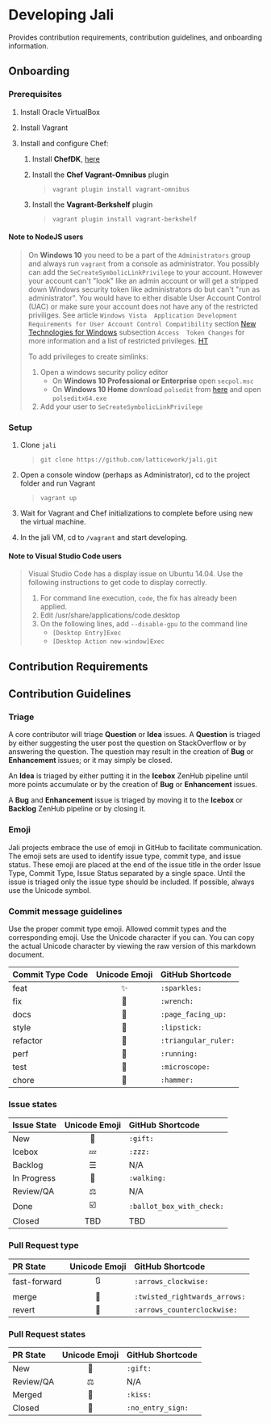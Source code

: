 # Developing Jali
Provides contribution requirements, contribution guidelines, and onboarding information.

## Onboarding
### Prerequisites
1. Install Oracle VirtualBox
1. Install Vagrant
1. Install and configure Chef:

    1. Install __ChefDK__, [here](https://downloads.chef.io/chef-dk/)
    1. Install the __Chef Vagrant-Omnibus__ plugin

       > `vagrant plugin install vagrant-omnibus`
    1. Install the __Vagrant-Berkshelf__ plugin

       > `vagrant plugin install vagrant-berkshelf`


#### Note to NodeJS users
> On __Windows 10__ you need to be a part of the `Administrators` group and 
> always run `vagrant` from a console as administrator. You possibly can add the 
> `SeCreateSymbolicLinkPrivilege` to your account. However your account can't 
> "look" like an admin account or will get a stripped down Windows security 
> token like administrators do but can't "run as administrator". You would 
> have to either disable User Account Control (UAC) or make sure your account 
> does not have any of the restricted priviliges. See article `Windows Vista 
> Application Development Requirements for User Account Control Compatibility` 
> section [New Technologies for Windows][vistauac_topic3] subsection `Access 
> Token Changes` for more information and a list of restricted privileges. 
> [HT](http://superuser.com/a/839608)
> 
> To add privileges to create simlinks:
>
> 1.  Open a windows security policy editor
>     * On __Windows 10 Professional or Enterprise__ open `secpol.msc`
>     * On __Windows 10 Home__ download `polsedit` from [here](http://www.southsoftware.com/) 
>       and open `polseditx64.exe` 
> 2.  Add your user to `SeCreateSymbolicLinkPrivilege`

### Setup
1. Clone `jali`

   > `git clone https://github.com/latticework/jali.git`
1. Open a console window (perhaps as Administrator), cd to the project folder 
   and run Vagrant

   > `vagrant up`
1. Wait for Vagrant and Chef initializations to complete before using new the 
   virtual machine.
1. In the jali VM, cd to `/vagrant` and start developing.

#### Note to Visual Studio Code users
> Visual Studio Code has a display issue on Ubuntu 14.04. Use the following 
> instructions to get code to display correctly.
>
> 1. For command line execution, `code`, the fix has already been applied.
> 1. Edit /usr/share/applications/code.desktop
> 1. On the following lines, add `--disable-gpu` to the command line
>    - `[Desktop Entry]Exec`
>    - `[Desktop Action new-window]Exec`


[vistauac_topic3]: https://msdn.microsoft.com/en-us/library/bb530410.aspx#vistauac_topic3


## Contribution Requirements

## Contribution Guidelines

### Triage

A core contributor will triage **Question** or **Idea** issues. A
**Question** is triaged by either suggesting the user post the question on 
StackOverflow or by answering the question. The question may result in the 
creation of **Bug** or **Enhancement** issues; or it may simply be closed.

An **Idea** is triaged by either putting it in the **Icebox** ZenHub pipeline 
until more points accumulate or by the creation of **Bug** or **Enhancement** 
issues.

A **Bug** and **Enhancement** issue is triaged by moving it to the 
**Icebox** or **Backlog** ZenHub pipeline or by closing it. 

### Emoji
Jali projects embrace the use of emoji in GitHub to facilitate communication. 
The emoji sets are used to identify issue type, commit type, and issue status. 
These emoji are placed at the end of the issue title in the order Issue Type, 
Commit Type, Issue Status separated by a single space. Until the issue is 
triaged only the issue type should be included. If possible, always use the 
Unicode symbol.

### Commit message guidelines
Use the proper commit type emoji. Allowed commit types and the corresponding 
emoji. Use the Unicode character if you can. You can copy the actual Unicode 
character by viewing the raw version of this markdown document.

| Commit Type Code | Unicode Emoji | GitHub Shortcode |
|:--|:-:|:--|
| feat | ✨ | `:sparkles:` |
| fix | 🔧 | `:wrench:` |
| docs | 📄 | `:page_facing_up:` |
| style | 💄 | `:lipstick:` |
| refactor | 📐 | `:triangular_ruler:` |
| perf | 🏃 | `:running:` |
| test | 🔬 | `:microscope:` |
| chore | 🔨 | `:hammer:` |

### Issue states
| Issue State | Unicode Emoji | GitHub Shortcode |
|:--|:-:|:--|
| New | 🎁 | `:gift:` |
| Icebox | 💤 | `:zzz:` |
| Backlog | ☰ | N/A |
| In Progress | 🚶 | `:walking:` |
| Review/QA | ⚖ | N/A |
| Done | ☑️ |`:ballot_box_with_check:` |
| Closed | TBD | TBD |

### Pull Request type
| PR State | Unicode Emoji | GitHub Shortcode |
|:--|:-:|:--|
| fast-forward | 🔃 | `:arrows_clockwise:` |
| merge | 🔀 | `:twisted_rightwards_arrows:` |
| revert | 🔄 | `:arrows_counterclockwise:` | 

### Pull Request states
| PR State | Unicode Emoji | GitHub Shortcode |
|:--|:-:|:--|
| New | 🎁 | `:gift:` |
| Review/QA | ⚖ | N/A |
| Merged | 💋 | `:kiss:` |
| Closed | 🚫 | `:no_entry_sign:` |

[StackOverflow]: http://stackoverflow.com/questions/tagged/jali